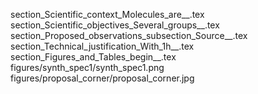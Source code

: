 section_Scientific_context_Molecules_are__.tex
section_Scientific_objectives_Several_groups__.tex
section_Proposed_observations_subsection_Source__.tex
section_Technical_justification_With_1h__.tex
section_Figures_and_Tables_begin__.tex
figures/synth_spec1/synth_spec1.png
figures/proposal_corner/proposal_corner.jpg

  